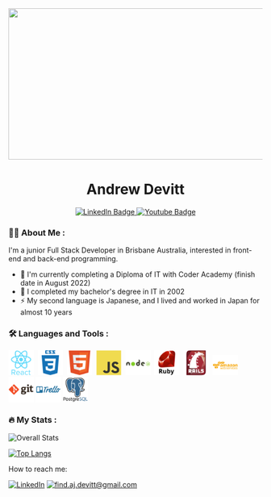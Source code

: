 

<!--
**AnderDevitt/AnderDevitt** is a ✨ _special_ ✨ repository because its `README.md` (this file) appears on your GitHub profile.

Here are some ideas to get you started:

- 🔭 I’m currently working on ...
- 🌱 I’m currently learning full-stack web dvelopment with Coder Academy. ...
- 👯 I’m looking to collaborate on ...
- 🤔 I’m looking for help with ...
- 💬 Ask me about ...
- 📫 How to reach me: ...
- 😄 Pronouns: ...
- ⚡ Fun fact: ...
-->
<div id="header" align="center">
  <div align="center">
    <img src="https://media.giphy.com/media/dWesBcTLavkZuG35MI/giphy.gif" width="600" height="300"/>
  </div>
  <h1>Andrew Devitt</h1>
  <div id="badges">
    <a href="https://www.linkedin.com/in/andrew-devitt-042862136/">
      <img src="https://img.shields.io/badge/LinkedIn-blue?style=for-the-badge&logo=linkedin&logoColor=white" alt="LinkedIn Badge"/>
    </a>
    <a href="mailto:find.aj.devitt@gmail.com">
      <img src="https://img.shields.io/badge/Gmail-D14836?style=for-the-badge&logo=gmail&logoColor=white" alt="Youtube Badge"/>
    </a>
  </div>
</div>

### :man_technologist: About Me :
I'm a junior Full Stack Developer in Brisbane Australia, interested in front-end and back-end programming.

- :telescope:  I'm currently completing a Diploma of IT with Coder Academy (finish date in August 2022)
- :seedling: I completed my bachelor's degree in IT in 2002
- :zap: My second language is Japanese, and I lived and worked in Japan for almost 10 years

### :hammer_and_wrench: Languages and Tools :

<div>
   <img src="https://github.com/devicons/devicon/blob/master/icons/react/react-original-wordmark.svg" title="React" alt="React" width="50" height="50"/>&nbsp;
  <img src="https://github.com/devicons/devicon/blob/master/icons/css3/css3-plain-wordmark.svg"  title="CSS3" alt="CSS" width="50" height="50"/>&nbsp;
  <img src="https://github.com/devicons/devicon/blob/master/icons/html5/html5-original.svg" title="HTML5" alt="HTML" width="50" height="50"/>&nbsp;
  <img src="https://github.com/devicons/devicon/blob/master/icons/javascript/javascript-original.svg" title="JavaScript" alt="JavaScript" width="50" height="50"/>&nbsp;
   <img src="https://github.com/devicons/devicon/blob/master/icons/nodejs/nodejs-original-wordmark.svg" title="NodeJS" alt="NodeJS" width="50" height="50"/>&nbsp;
  <img src="https://github.com/devicons/devicon/blob/master/icons/ruby/ruby-original-wordmark.svg" title="JavaScript" alt="JavaScript" width="50" height="50"/>&nbsp;
  <img src="https://github.com/devicons/devicon/blob/master/icons/rails/rails-original-wordmark.svg" title="JavaScript" alt="JavaScript" width="50" height="50"/>&nbsp;
  <img src="https://github.com/devicons/devicon/blob/master/icons/amazonwebservices/amazonwebservices-plain-wordmark.svg" title="AWS" alt="AWS" width="50" height="40"/>&nbsp;
  <img src="https://github.com/devicons/devicon/blob/master/icons/git/git-original-wordmark.svg" title="Git" **alt="Git" width="50" height="50"/>
  <img src="https://github.com/devicons/devicon/blob/master/icons/trello/trello-plain-wordmark.svg" title="Trello" **alt="Trello" width="50" height="50"/>
  <img src="https://github.com/devicons/devicon/blob/master/icons/postgresql/postgresql-original-wordmark.svg" title="PostgreSQL" **alt="PostgreSQL" width="50" height="50"/>
</div>
  
### :fire: My Stats :

![Overall Stats](https://github-readme-stats.vercel.app/api?username=AnderDevitt&count_private=true&show_icons=true&hide=contribs&theme=tokyonight)


[![Top Langs](https://github-readme-stats.vercel.app/api/top-langs/?username=AnderDevitt&layout=compact&theme=tokyonight)](https://github.com/anuraghazra/github-readme-stats)

How to reach me:

<a href="https://www.linkedin.com/in/andrew-devitt-042862136/">![LinkedIn](https://img.shields.io/badge/LinkedIn-0077B5?style=for-the-badge&logo=linkedin&logoColor=white)</a>
<a href="mailto:find.aj.devitt@gmail.com">![find.aj.devitt@gmail.com](https://img.shields.io/badge/Gmail-D14836?style=for-the-badge&logo=gmail&logoColor=white)</a>

  
  
 





